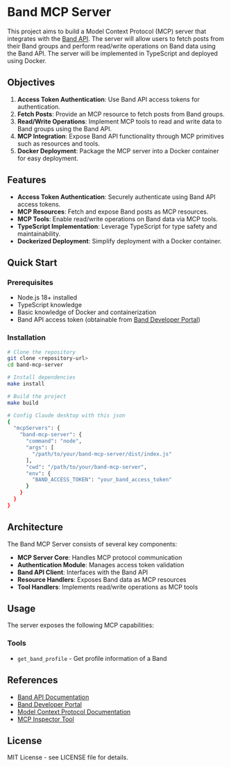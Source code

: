 # Band MCP Server

This project aims to build a Model Context Protocol (MCP) server that integrates with the [Band API](https://developers.band.us/develop/guide/api). The server will allow users to fetch posts from their Band groups and perform read/write operations on Band data using the Band API. The server will be implemented in TypeScript and deployed using Docker.

## Objectives

1. **Access Token Authentication**: Use Band API access tokens for authentication.
2. **Fetch Posts**: Provide an MCP resource to fetch posts from Band groups.
3. **Read/Write Operations**: Implement MCP tools to read and write data to Band groups using the Band API.
4. **MCP Integration**: Expose Band API functionality through MCP primitives such as resources and tools.
5. **Docker Deployment**: Package the MCP server into a Docker container for easy deployment.

## Features

- **Access Token Authentication**: Securely authenticate using Band API access tokens.
- **MCP Resources**: Fetch and expose Band posts as MCP resources.
- **MCP Tools**: Enable read/write operations on Band data via MCP tools.
- **TypeScript Implementation**: Leverage TypeScript for type safety and maintainability.
- **Dockerized Deployment**: Simplify deployment with a Docker container.

## Quick Start

### Prerequisites

- Node.js 18+ installed
- TypeScript knowledge
- Basic knowledge of Docker and containerization
- Band API access token (obtainable from [Band Developer Portal](https://developers.band.us))

### Installation

```bash
# Clone the repository
git clone <repository-url>
cd band-mcp-server

# Install dependencies
make install

# Build the project
make build

# Config Claude desktop with this json
{
  "mcpServers": {
    "band-mcp-server": {
      "command": "node",
      "args": [
        "/path/to/your/band-mcp-server/dist/index.js"
      ],
      "cwd": "/path/to/your/band-mcp-server",
      "env": {
        "BAND_ACCESS_TOKEN": "your_band_access_token"
      }
    }
  }
}
```

## Architecture

The Band MCP Server consists of several key components:

- **MCP Server Core**: Handles MCP protocol communication
- **Authentication Module**: Manages access token validation
- **Band API Client**: Interfaces with the Band API
- **Resource Handlers**: Exposes Band data as MCP resources
- **Tool Handlers**: Implements read/write operations as MCP tools

## Usage

The server exposes the following MCP capabilities:

### Tools
- `get_band_profile` - Get profile information of a Band

## References

- [Band API Documentation](https://developers.band.us/develop/guide/api)
- [Band Developer Portal](https://developers.band.us)
- [Model Context Protocol Documentation](https://modelcontextprotocol.io/)
- [MCP Inspector Tool](https://github.com/modelcontextprotocol/inspector)

## License

MIT License - see LICENSE file for details.
